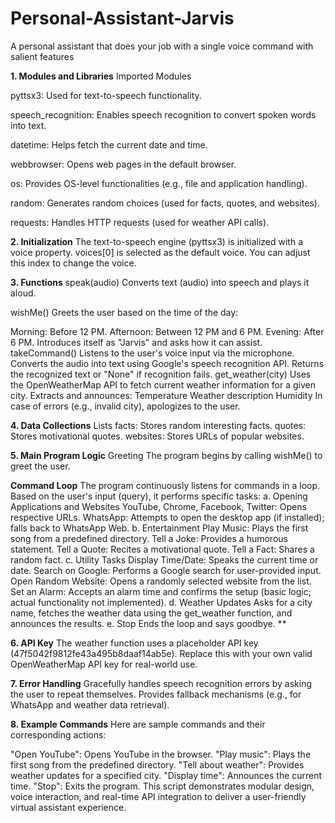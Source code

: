 # Personal-Assistant-Jarvis
A personal assistant that does your job with a single voice command with salient features


****1. Modules and Libraries****
 Imported Modules
 
 pyttsx3: Used for text-to-speech functionality.
 
 speech_recognition: Enables speech recognition to convert spoken words into text.
 
 datetime: Helps fetch the current date and time.
 
 webbrowser: Opens web pages in the default browser.
 
 os: Provides OS-level functionalities (e.g., file and application handling).
 
 random: Generates random choices (used for facts, quotes, and websites).
 
 requests: Handles HTTP requests (used for weather API calls).

**2. Initialization**
 The text-to-speech engine (pyttsx3) is initialized with a voice property.
 voices[0] is selected as the default voice. You can adjust this index to change the voice.

**3. Functions**
 speak(audio)
 Converts text (audio) into speech and plays it aloud.

wishMe()
Greets the user based on the time of the day:

Morning: Before 12 PM.
Afternoon: Between 12 PM and 6 PM.
Evening: After 6 PM.
Introduces itself as "Jarvis" and asks how it can assist.
takeCommand()
Listens to the user's voice input via the microphone.
Converts the audio into text using Google's speech recognition API.
Returns the recognized text or "None" if recognition fails.
get_weather(city)
Uses the OpenWeatherMap API to fetch current weather information for a given city.
Extracts and announces:
Temperature
Weather description
Humidity
In case of errors (e.g., invalid city), apologizes to the user.

**4. Data Collections**
Lists
facts: Stores random interesting facts.
quotes: Stores motivational quotes.
websites: Stores URLs of popular websites.

**5. Main Program Logic**
Greeting
The program begins by calling wishMe() to greet the user.

**Command Loop**
The program continuously listens for commands in a loop. Based on the user's input (query), it performs specific tasks:
a. Opening Applications and Websites
YouTube, Chrome, Facebook, Twitter: Opens respective URLs.
WhatsApp: Attempts to open the desktop app (if installed); falls back to WhatsApp Web.
b. Entertainment
Play Music: Plays the first song from a predefined directory.
Tell a Joke: Provides a humorous statement.
Tell a Quote: Recites a motivational quote.
Tell a Fact: Shares a random fact.
c. Utility Tasks
Display Time/Date: Speaks the current time or date.
Search on Google: Performs a Google search for user-provided input.
Open Random Website: Opens a randomly selected website from the list.
Set an Alarm: Accepts an alarm time and confirms the setup (basic logic; actual functionality not implemented).
d. Weather Updates
Asks for a city name, fetches the weather data using the get_weather function, and announces the results.
e. Stop
Ends the loop and says goodbye.
**

**6. API Key**
The weather function uses a placeholder API key (47f5042f9812fe43a495b8daaf14ab5e). Replace this with your own valid OpenWeatherMap API key for real-world use.

**7. Error Handling**
Gracefully handles speech recognition errors by asking the user to repeat themselves.
Provides fallback mechanisms (e.g., for WhatsApp and weather data retrieval).

**8. Example Commands**
Here are sample commands and their corresponding actions:

"Open YouTube": Opens YouTube in the browser.
"Play music": Plays the first song from the predefined directory.
"Tell about weather": Provides weather updates for a specified city.
"Display time": Announces the current time.
"Stop": Exits the program.
This script demonstrates modular design, voice interaction, and real-time API integration to deliver a user-friendly virtual assistant experience.
